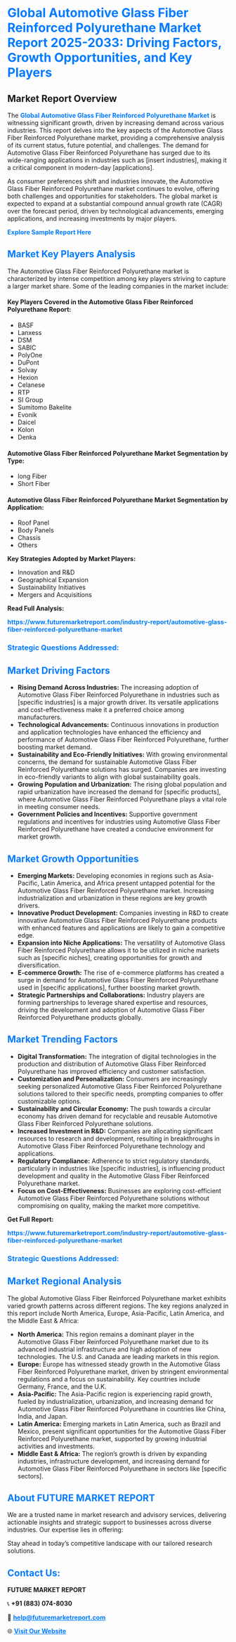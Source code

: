 <h1 style="color: #007BFF;">Global Automotive Glass Fiber Reinforced Polyurethane Market Report 2025-2033: Driving Factors, Growth Opportunities, and Key Players</h1>

<section id="overview">
<h2>Market Report Overview</h2>
<p>The <a href="https://www.futuremarketreport.com/industry-report/automotive-glass-fiber-reinforced-polyurethane-market" style="color: #007BFF; text-decoration: none;"><strong>Global Automotive Glass Fiber Reinforced Polyurethane Market</strong></a> is witnessing significant growth, driven by increasing demand across various industries. This report delves into the key aspects of the Automotive Glass Fiber Reinforced Polyurethane market, providing a comprehensive analysis of its current status, future potential, and challenges. The demand for Automotive Glass Fiber Reinforced Polyurethane has surged due to its wide-ranging applications in industries such as [insert industries], making it a critical component in modern-day [applications].</p>
<p>As consumer preferences shift and industries innovate, the Automotive Glass Fiber Reinforced Polyurethane market continues to evolve, offering both challenges and opportunities for stakeholders. The global market is expected to expand at a substantial compound annual growth rate (CAGR) over the forecast period, driven by technological advancements, emerging applications, and increasing investments by major players.</p>
</section>

<section id="overview">
<p><a href="https://www.futuremarketreport.com/request-sample/reportId=36606" style="color: #007BFF; text-decoration: none;"><strong>Explore Sample Report Here</strong></a></p>
</section>

<section id="key-players">
<h2 style="color: #007BFF;">Market Key Players Analysis</h2>
<p>The Automotive Glass Fiber Reinforced Polyurethane market is characterized by intense competition among key players striving to capture a larger market share. Some of the leading companies in the market include:</p>
<h4>Key Players Covered in the Automotive Glass Fiber Reinforced Polyurethane Report:</h4>
<ul><li>BASF</li><li>Lanxess</li><li>DSM</li><li>SABIC</li><li>PolyOne</li><li>DuPont</li><li>Solvay</li><li>Hexion</li><li>Celanese</li><li>RTP</li><li>SI Group</li><li>Sumitomo Bakelite</li><li>Evonik</li><li>Daicel</li><li>Kolon</li><li>Denka</li></ul>
<h4>Automotive Glass Fiber Reinforced Polyurethane Market Segmentation by Type:</h4>
<ul><li>long Fiber</li><li>Short Fiber</li></ul>

<h4>Automotive Glass Fiber Reinforced Polyurethane Market Segmentation by Application:</h4>
<ul><li>Roof Panel</li><li>Body Panels</li><li>Chassis</li><li>Others</li></ul>
<p><strong>Key Strategies Adopted by Market Players:</strong></p>
<ul>
<li>Innovation and R&D</li>
<li>Geographical Expansion</li>
<li>Sustainability Initiatives</li>
<li>Mergers and Acquisitions</li>
</ul>
</section>

<section>
<p><strong>Read Full Analysis: </strong></p><a href="https://www.futuremarketreport.com/industry-report/automotive-glass-fiber-reinforced-polyurethane-market" style="color: #007BFF; text-decoration: none;"><strong>https://www.futuremarketreport.com/industry-report/automotive-glass-fiber-reinforced-polyurethane-market</strong></a>
<h3 style="color: #007BFF;">Strategic Questions Addressed:</h3>
</section>

<section id="driving-factors">
<h2 style="color: #007BFF;">Market Driving Factors</h2>
<ul>
<li><strong>Rising Demand Across Industries:</strong> The increasing adoption of Automotive Glass Fiber Reinforced Polyurethane in industries such as [specific industries] is a major growth driver. Its versatile applications and cost-effectiveness make it a preferred choice among manufacturers.</li>
<li><strong>Technological Advancements:</strong> Continuous innovations in production and application technologies have enhanced the efficiency and performance of Automotive Glass Fiber Reinforced Polyurethane, further boosting market demand.</li>
<li><strong>Sustainability and Eco-Friendly Initiatives:</strong> With growing environmental concerns, the demand for sustainable Automotive Glass Fiber Reinforced Polyurethane solutions has surged. Companies are investing in eco-friendly variants to align with global sustainability goals.</li>
<li><strong>Growing Population and Urbanization:</strong> The rising global population and rapid urbanization have increased the demand for [specific products], where Automotive Glass Fiber Reinforced Polyurethane plays a vital role in meeting consumer needs.</li>
<li><strong>Government Policies and Incentives:</strong> Supportive government regulations and incentives for industries using Automotive Glass Fiber Reinforced Polyurethane have created a conducive environment for market growth.</li>
</ul>
</section>

<section id="growth-opportunities">
<h2 style="color: #007BFF;">Market Growth Opportunities</h2>
<ul>
<li><strong>Emerging Markets:</strong> Developing economies in regions such as Asia-Pacific, Latin America, and Africa present untapped potential for the Automotive Glass Fiber Reinforced Polyurethane market. Increasing industrialization and urbanization in these regions are key growth drivers.</li>
<li><strong>Innovative Product Development:</strong> Companies investing in R&D to create innovative Automotive Glass Fiber Reinforced Polyurethane products with enhanced features and applications are likely to gain a competitive edge.</li>
<li><strong>Expansion into Niche Applications:</strong> The versatility of Automotive Glass Fiber Reinforced Polyurethane allows it to be utilized in niche markets such as [specific niches], creating opportunities for growth and diversification.</li>
<li><strong>E-commerce Growth:</strong> The rise of e-commerce platforms has created a surge in demand for Automotive Glass Fiber Reinforced Polyurethane used in [specific applications], further boosting market growth.</li>
<li><strong>Strategic Partnerships and Collaborations:</strong> Industry players are forming partnerships to leverage shared expertise and resources, driving the development and adoption of Automotive Glass Fiber Reinforced Polyurethane products globally.</li>
</ul>
</section>

<section id="trending-factors">
<h2 style="color: #007BFF;">Market Trending Factors</h2>
<ul>
<li><strong>Digital Transformation:</strong> The integration of digital technologies in the production and distribution of Automotive Glass Fiber Reinforced Polyurethane has improved efficiency and customer satisfaction.</li>
<li><strong>Customization and Personalization:</strong> Consumers are increasingly seeking personalized Automotive Glass Fiber Reinforced Polyurethane solutions tailored to their specific needs, prompting companies to offer customizable options.</li>
<li><strong>Sustainability and Circular Economy:</strong> The push towards a circular economy has driven demand for recyclable and reusable Automotive Glass Fiber Reinforced Polyurethane solutions.</li>
<li><strong>Increased Investment in R&D:</strong> Companies are allocating significant resources to research and development, resulting in breakthroughs in Automotive Glass Fiber Reinforced Polyurethane technology and applications.</li>
<li><strong>Regulatory Compliance:</strong> Adherence to strict regulatory standards, particularly in industries like [specific industries], is influencing product development and quality in the Automotive Glass Fiber Reinforced Polyurethane market.</li>
<li><strong>Focus on Cost-Effectiveness:</strong> Businesses are exploring cost-efficient Automotive Glass Fiber Reinforced Polyurethane solutions without compromising on quality, making the market more competitive.</li>
</ul>
</section>

<section>
<p><strong>Get Full Report: </strong></p><a href="https://www.futuremarketreport.com/industry-report/automotive-glass-fiber-reinforced-polyurethane-market" style="color: #007BFF; text-decoration: none;"><strong>https://www.futuremarketreport.com/industry-report/automotive-glass-fiber-reinforced-polyurethane-market</strong></a>
<h3 style="color: #007BFF;">Strategic Questions Addressed:</h3>
</section>


<section id="regional-analysis">
<h2 style="color: #007BFF;">Market Regional Analysis</h2>
<p>The global Automotive Glass Fiber Reinforced Polyurethane market exhibits varied growth patterns across different regions. The key regions analyzed in this report include North America, Europe, Asia-Pacific, Latin America, and the Middle East & Africa:</p>
<ul>
<li><strong>North America:</strong> This region remains a dominant player in the Automotive Glass Fiber Reinforced Polyurethane market due to its advanced industrial infrastructure and high adoption of new technologies. The U.S. and Canada are leading markets in this region.</li>
<li><strong>Europe:</strong> Europe has witnessed steady growth in the Automotive Glass Fiber Reinforced Polyurethane market, driven by stringent environmental regulations and a focus on sustainability. Key countries include Germany, France, and the U.K.</li>
<li><strong>Asia-Pacific:</strong> The Asia-Pacific region is experiencing rapid growth, fueled by industrialization, urbanization, and increasing demand for Automotive Glass Fiber Reinforced Polyurethane in countries like China, India, and Japan.</li>
<li><strong>Latin America:</strong> Emerging markets in Latin America, such as Brazil and Mexico, present significant opportunities for the Automotive Glass Fiber Reinforced Polyurethane market, supported by growing industrial activities and investments.</li>
<li><strong>Middle East & Africa:</strong> The region’s growth is driven by expanding industries, infrastructure development, and increasing demand for Automotive Glass Fiber Reinforced Polyurethane in sectors like [specific sectors].</li>
</ul>
</section>

<footer>
<h2 style="color: #007BFF;">About FUTURE MARKET REPORT</h2>
<p>We are a trusted name in market research and advisory services, delivering actionable insights and strategic support to businesses across diverse industries. Our expertise lies in offering:</p>

<p>Stay ahead in today’s competitive landscape with our tailored research solutions.</p>

<h2 style="color: #007BFF;">Contact Us:</h2>
<p><strong>FUTURE MARKET REPORT</strong></p>
<p>📞 <strong>+91 (883) 074-8030</strong></p>
<p>📧 <strong><a href="mailto:help@futuremarketreport.com" style="color: #007BFF;">help@futuremarketreport.com</a></strong></p>
<p>🌐 <strong><a href="https://www.futuremarketreport.com/" style="color: #007BFF;">Visit Our Website</a></strong></p>
</footer>